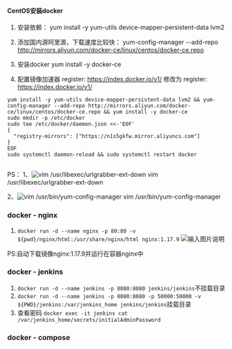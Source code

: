 #### CentOS安装docker
1. 安装依赖：
yum install -y yum-utils device-mapper-persistent-data lvm2

2. 添加国内源阿里源，下载速度比较快：
yum-config-manager --add-repo http://mirrors.aliyun.com/docker-ce/linux/centos/docker-ce.repo

3. 安装docker
yum install -y docker-ce

4. 配置镜像加速器 register: https://index.docker.io/v1/  修改为  register: https://index.docker.io/v1/

```
yum install -y yum-utils device-mapper-persistent-data lvm2 && yum-config-manager --add-repo http://mirrors.aliyun.com/docker-ce/linux/centos/docker-ce.repo && yum install -y docker-ce
sudo mkdir -p /etc/docker
sudo tee /etc/docker/daemon.json <<-'EOF'
{
  "registry-mirrors": ["https://n1s5gkfw.mirror.aliyuncs.com"]
}
EOF
sudo systemctl daemon-reload && sudo systemctl restart docker


```

PS：
1、![vim /usr/libexec/urlgrabber-ext-down](https://images.gitee.com/uploads/images/2021/0407/150407_c727e791_1296031.png "屏幕截图.png")
vim /usr/libexec/urlgrabber-ext-down

2、![vim /usr/bin/yum-config-manager](https://images.gitee.com/uploads/images/2021/0407/150540_527a2144_1296031.png "屏幕截图.png")
vim /usr/bin/yum-config-manager

### docker - nginx

1. `docker run -d --name nginx -p 80:80 -v ${pwd}/nginx/html:/usr/share/nginx/html nginx:1.17.9` 
![输入图片说明](https://images.gitee.com/uploads/images/2021/0408/115329_62172464_1296031.png "屏幕截图.png")

PS:自动下载镜像nginx:1.17.9并运行在容器nginx中 

### docker - jenkins

1. `docker run -d --name jenkins -p 8080:8080 jenkins/jenkins`不挂载目录
2. `docker run -d --name jenkins -p 8080:8080 -p 50000:50000 -v ${PWD}/jenkins:/var/jenkins_home jenkins/jenkins`挂载目录
3. 查看密码 `docker exec -it jenkins cat /var/jenkins_home/secrets/initialAdminPassword`

### docker - compose
